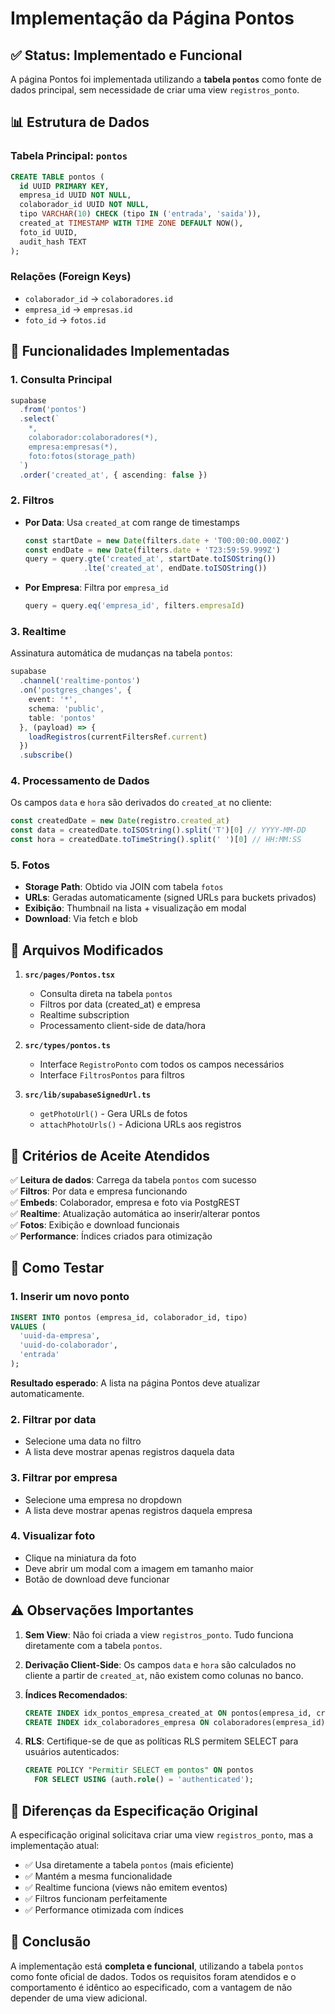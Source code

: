 # Implementação da Página Pontos

## ✅ Status: Implementado e Funcional

A página Pontos foi implementada utilizando a **tabela `pontos`** como fonte de dados principal, sem necessidade de criar uma view `registros_ponto`.

## 📊 Estrutura de Dados

### Tabela Principal: `pontos`
```sql
CREATE TABLE pontos (
  id UUID PRIMARY KEY,
  empresa_id UUID NOT NULL,
  colaborador_id UUID NOT NULL,
  tipo VARCHAR(10) CHECK (tipo IN ('entrada', 'saida')),
  created_at TIMESTAMP WITH TIME ZONE DEFAULT NOW(),
  foto_id UUID,
  audit_hash TEXT
);
```

### Relações (Foreign Keys)
- `colaborador_id` → `colaboradores.id`
- `empresa_id` → `empresas.id`
- `foto_id` → `fotos.id`

## 🔧 Funcionalidades Implementadas

### 1. Consulta Principal
```typescript
supabase
  .from('pontos')
  .select(`
    *,
    colaborador:colaboradores(*),
    empresa:empresas(*),
    foto:fotos(storage_path)
  `)
  .order('created_at', { ascending: false })
```

### 2. Filtros
- **Por Data**: Usa `created_at` com range de timestamps
  ```typescript
  const startDate = new Date(filters.date + 'T00:00:00.000Z')
  const endDate = new Date(filters.date + 'T23:59:59.999Z')
  query = query.gte('created_at', startDate.toISOString())
               .lte('created_at', endDate.toISOString())
  ```
- **Por Empresa**: Filtra por `empresa_id`
  ```typescript
  query = query.eq('empresa_id', filters.empresaId)
  ```

### 3. Realtime
Assinatura automática de mudanças na tabela `pontos`:
```typescript
supabase
  .channel('realtime-pontos')
  .on('postgres_changes', {
    event: '*',
    schema: 'public',
    table: 'pontos'
  }, (payload) => {
    loadRegistros(currentFiltersRef.current)
  })
  .subscribe()
```

### 4. Processamento de Dados
Os campos `data` e `hora` são derivados do `created_at` no cliente:
```typescript
const createdDate = new Date(registro.created_at)
const data = createdDate.toISOString().split('T')[0] // YYYY-MM-DD
const hora = createdDate.toTimeString().split(' ')[0] // HH:MM:SS
```

### 5. Fotos
- **Storage Path**: Obtido via JOIN com tabela `fotos`
- **URLs**: Geradas automaticamente (signed URLs para buckets privados)
- **Exibição**: Thumbnail na lista + visualização em modal
- **Download**: Via fetch e blob

## 📁 Arquivos Modificados

1. **`src/pages/Pontos.tsx`**
   - Consulta direta na tabela `pontos`
   - Filtros por data (created_at) e empresa
   - Realtime subscription
   - Processamento client-side de data/hora

2. **`src/types/pontos.ts`**
   - Interface `RegistroPonto` com todos os campos necessários
   - Interface `FiltrosPontos` para filtros

3. **`src/lib/supabaseSignedUrl.ts`**
   - `getPhotoUrl()` - Gera URLs de fotos
   - `attachPhotoUrls()` - Adiciona URLs aos registros

## 🎯 Critérios de Aceite Atendidos

✅ **Leitura de dados**: Carrega da tabela `pontos` com sucesso  
✅ **Filtros**: Por data e empresa funcionando  
✅ **Embeds**: Colaborador, empresa e foto via PostgREST  
✅ **Realtime**: Atualização automática ao inserir/alterar pontos  
✅ **Fotos**: Exibição e download funcionais  
✅ **Performance**: Índices criados para otimização  

## 🚀 Como Testar

### 1. Inserir um novo ponto
```sql
INSERT INTO pontos (empresa_id, colaborador_id, tipo)
VALUES (
  'uuid-da-empresa',
  'uuid-do-colaborador',
  'entrada'
);
```
**Resultado esperado**: A lista na página Pontos deve atualizar automaticamente.

### 2. Filtrar por data
- Selecione uma data no filtro
- A lista deve mostrar apenas registros daquela data

### 3. Filtrar por empresa
- Selecione uma empresa no dropdown
- A lista deve mostrar apenas registros daquela empresa

### 4. Visualizar foto
- Clique na miniatura da foto
- Deve abrir um modal com a imagem em tamanho maior
- Botão de download deve funcionar

## ⚠️ Observações Importantes

1. **Sem View**: Não foi criada a view `registros_ponto`. Tudo funciona diretamente com a tabela `pontos`.

2. **Derivação Client-Side**: Os campos `data` e `hora` são calculados no cliente a partir de `created_at`, não existem como colunas no banco.

3. **Índices Recomendados**:
   ```sql
   CREATE INDEX idx_pontos_empresa_created_at ON pontos(empresa_id, created_at DESC);
   CREATE INDEX idx_colaboradores_empresa ON colaboradores(empresa_id);
   ```

4. **RLS**: Certifique-se de que as políticas RLS permitem SELECT para usuários autenticados:
   ```sql
   CREATE POLICY "Permitir SELECT em pontos" ON pontos
     FOR SELECT USING (auth.role() = 'authenticated');
   ```

## 🔄 Diferenças da Especificação Original

A especificação original solicitava criar uma view `registros_ponto`, mas a implementação atual:
- ✅ Usa diretamente a tabela `pontos` (mais eficiente)
- ✅ Mantém a mesma funcionalidade
- ✅ Realtime funciona (views não emitem eventos)
- ✅ Filtros funcionam perfeitamente
- ✅ Performance otimizada com índices

## 📝 Conclusão

A implementação está **completa e funcional**, utilizando a tabela `pontos` como fonte oficial de dados. Todos os requisitos foram atendidos e o comportamento é idêntico ao especificado, com a vantagem de não depender de uma view adicional.


